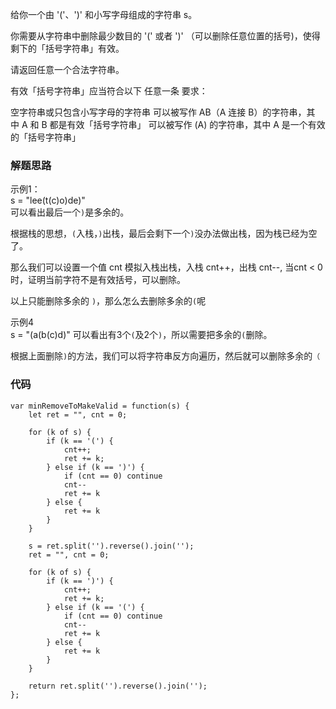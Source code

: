 给你一个由 '('、')' 和小写字母组成的字符串 s。

你需要从字符串中删除最少数目的 '(' 或者 ')' （可以删除任意位置的括号)，使得剩下的「括号字符串」有效。

请返回任意一个合法字符串。

有效「括号字符串」应当符合以下 任意一条 要求：

空字符串或只包含小写字母的字符串
可以被写作 AB（A 连接 B）的字符串，其中 A 和 B 都是有效「括号字符串」
可以被写作 (A) 的字符串，其中 A 是一个有效的「括号字符串」

### 解题思路
示例1：  
s = "lee(t(c)o)de)"  
可以看出最后一个```)```是多余的。

根据栈的思想，```(```入栈，```)```出栈，最后会剩下一个```)```没办法做出栈，因为栈已经为空了。

那么我们可以设置一个值 cnt 模拟入栈出栈，入栈 cnt++，出栈 cnt--, 当cnt < 0时，证明当前字符不是有效括号，可以删除。

以上只能删除多余的 ```)```，那么怎么去删除多余的```(```呢

示例4  
s = "(a(b(c)d)"
可以看出有3个```(```及2个```)```，所以需要把多余的```(```删除。

根据上面删除```)```的方法，我们可以将字符串反方向遍历，然后就可以删除多余的```（```

### 代码
```
var minRemoveToMakeValid = function(s) {
    let ret = "", cnt = 0;

    for (k of s) {
        if (k == '(') {
            cnt++;
            ret += k;
        } else if (k == ')') {
            if (cnt == 0) continue
            cnt--
            ret += k
        } else {
            ret += k
        }
    }

    s = ret.split('').reverse().join('');
    ret = "", cnt = 0;

    for (k of s) {
        if (k == ')') {
            cnt++;
            ret += k;
        } else if (k == '(') {
            if (cnt == 0) continue
            cnt--
            ret += k
        } else {
            ret += k
        }
    }

    return ret.split('').reverse().join('');
};
```